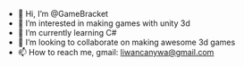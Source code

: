 - 👋 Hi, I’m @GameBracket
- 👀 I’m interested in making games with unity 3d
- 🌱 I’m currently learning C#
- 💞️ I’m looking to collaborate on making awesome 3d games
- 📫 How to reach me, gmail: liwancanywa@gmail.com

<!---
GameBracket/GameBracket is a ✨ special ✨ repository because its `README.md` (this file) appears on your GitHub profile.
You can click the Preview link to take a look at your changes.
--->
